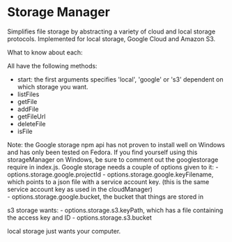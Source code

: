 
# Storage Manager

Simplifies file storage by abstracting a variety of cloud and local storage protocols. Implemented for local storage, Google Cloud and Amazon S3.


What to know about each:

All have the following methods:
- start: the first arguments specifies 'local', 'google' or 's3' dependent on which storage you want.
- listFiles
- getFile
- addFile
- getFileUrl
- deleteFile
- isFile

Note: the Google storage npm api has not proven to install well on Windows and has only been tested on Fedora. If you find yourself using this storageManager on Windows, be sure to comment out the googlestorage require in index.js.
Google storage needs a couple of options given to it:
	- options.storage.google.projectId
	- options.storage.google.keyFilename, which points to a json file with a service account key. (this is the same service account key as used in the cloudManager)\
	- options.storage.google.bucket, the bucket that things are stored in

s3 storage wants:
	- options.storage.s3.keyPath, which has a file containing the access key and ID
	- options.storage.s3.bucket

local storage just wants your computer.



